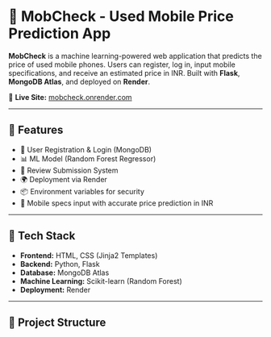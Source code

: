 # 📱 MobCheck - Used Mobile Price Prediction App

**MobCheck** is a machine learning-powered web application that predicts the price of used mobile phones. Users can register, log in, input mobile specifications, and receive an estimated price in INR. Built with **Flask**, **MongoDB Atlas**, and deployed on **Render**.

🔗 **Live Site:** [mobcheck.onrender.com](https://mobcheck.onrender.com)

---

## 🚀 Features

- 🔐 User Registration & Login (MongoDB)
- 📊 ML Model (Random Forest Regressor)
- 💬 Review Submission System
- 🌍 Deployment via Render
- 📦 Environment variables for security
- 📱 Mobile specs input with accurate price prediction in INR

---

## 🧰 Tech Stack

- **Frontend:** HTML, CSS (Jinja2 Templates)
- **Backend:** Python, Flask
- **Database:** MongoDB Atlas
- **Machine Learning:** Scikit-learn (Random Forest)
- **Deployment:** Render

---

## 📁 Project Structure


